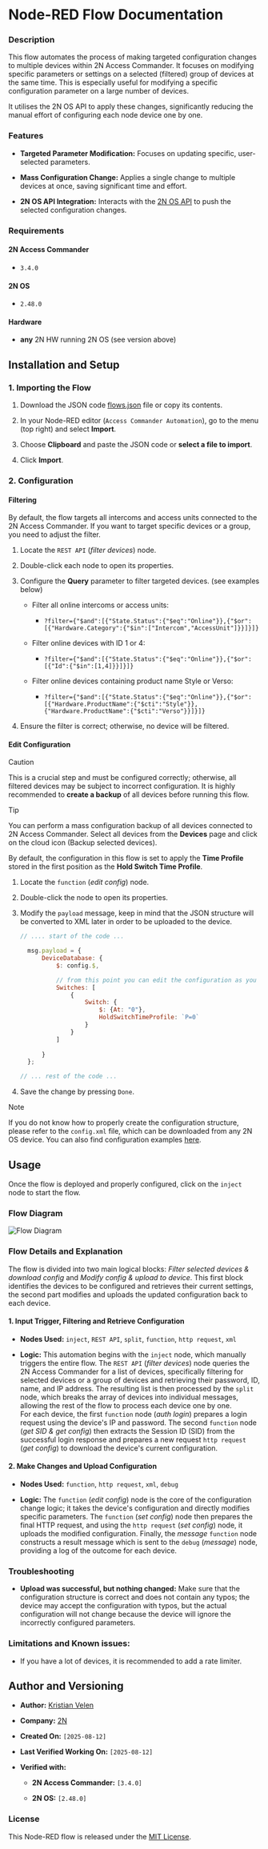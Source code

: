 # Node-RED Flow Documentation

### Description

This flow automates the process of making targeted configuration changes to multiple devices within 2N Access Commander. It focuses on modifying specific parameters or settings on a selected (filtered) group of devices at the same time. This is especially useful for modifying a specific configuration parameter on a large number of devices.

It utilises the 2N OS API to apply these changes, significantly reducing the manual effort of configuring each node device one by one.

### Features

* **Targeted Parameter Modification:** Focuses on updating specific, user-selected parameters.

* **Mass Configuration Change:** Applies a single change to multiple devices at once, saving significant time and effort.

* **2N OS API Integration:** Interacts with the [2N OS API](https://wiki.2n.com/hip/hapi/latest/en/5-prehled-funkci-http-api/5-3-api-config/5-3-1-api-config) to push the selected configuration changes.

### Requirements

#### 2N Access Commander

* `3.4.0`

#### 2N OS

* `2.48.0`

#### Hardware

* **any** 2N HW running 2N OS (see version above)

## Installation and Setup

### 1. Importing the Flow

1. Download the JSON code [flows.json](flows.json) file or copy its contents.

2. In your Node-RED editor (`Access Commander Automation`), go to the menu (top right) and select **Import**.

3. Choose **Clipboard** and paste the JSON code or **select a file to import**.

4. Click **Import**.

### 2. Configuration

#### Filtering

By default, the flow targets all intercoms and access units connected to the 2N Access Commander. If you want to target specific devices or a group, you need to adjust the filter.

1. Locate the `REST API` (*filter devices*) node.

2. Double-click each node to open its properties.

3. Configure the **Query** parameter to filter targeted devices. (see examples below)

    * Filter all online intercoms or access units:
      
      * `?filter={"$and":[{"State.Status":{"$eq":"Online"}},{"$or":[{"Hardware.Category":{"$in":["Intercom","AccessUnit"]}}]}]}`

    * Filter online devices with ID 1 or 4:
      
      * `?filter={"$and":[{"State.Status":{"$eq":"Online"}},{"$or":[{"Id":{"$in":[1,4]}}]}]}`

    * Filter online devices containing product name Style or Verso:
      
      * `?filter={"$and":[{"State.Status":{"$eq":"Online"}},{"$or":[{"Hardware.ProductName":{"$cti":"Style"}},{"Hardware.ProductName":{"$cti":"Verso"}}]}]}`

4. Ensure the filter is correct; otherwise, no device will be filtered.

#### Edit Configuration

> [!CAUTION]
> This is a crucial step and must be configured correctly; otherwise, all filtered devices may be subject to incorrect configuration. It is highly recommended to **create a backup** of all devices before running this flow.

> [!TIP]
> You can perform a mass configuration backup of all devices connected to 2N Access Commander. Select all devices from the **Devices** page and click on the cloud icon (Backup selected devices).

By default, the configuration in this flow is set to apply the **Time Profile** stored in the first position as the **Hold Switch Time Profile**.

1. Locate the `function` (*edit config*) node.

2. Double-click the node to open its properties.

3. Modify the `payload` message, keep in mind that the JSON structure will be converted to XML later in order to be uploaded to the device.

    ```javascript
    // .... start of the code ... 

      msg.payload = {
          DeviceDatabase: {
              $: config.$,

              // from this point you can edit the configuration as you like
              Switches: [
                  {
                      Switch: {
                          $: {At: "0"},
                          HoldSwitchTimeProfile: `P=0`
                      } 
                  }
              ]
                              
          }
      };

    // ... rest of the code ...
    ```

4. Save the change by pressing `Done`.

> [!NOTE]
> If you do not know how to properly create the configuration structure, please refer to the `config.xml` file, which can be downloaded from any 2N OS device. You can also find configuration examples [here](examples/).

## Usage

Once the flow is deployed and properly configured, click on the `inject` node to start the flow.

### Flow Diagram

![Flow Diagram](diagram.png "Flow Diagram")

### Flow Details and Explanation

The flow is divided into two main logical blocks: *Filter selected devices & download config* and *Modify config & upload to device*. This first block identifies the devices to be configured and retrieves their current settings, the second part modifies and uploads the updated configuration back to each device.

#### 1. Input Trigger, Filtering and Retrieve Configuration

* **Nodes Used:** `inject`, `REST API`, `split`, `function`, `http request`, `xml`

* **Logic:** This automation begins with the `inject` node, which manually triggers the entire flow. The `REST API` (*filter devices*) node queries the 2N Access Commander for a list of devices, specifically filtering for selected devices or a group of devices and retrieving their password, ID, name, and IP address. The resulting list is then processed by the `split` node, which breaks the array of devices into individual messages, allowing the rest of the flow to process each device one by one.  
For each device, the first `function` node (*auth login*) prepares a login request using the device's IP and password. The second `function` node (*get SID & get config*) then extracts the Session ID (SID) from the successful login response and prepares a new request `http request` (*get config*) to download the device's current configuration.

#### 2. Make Changes and Upload Configuration

* **Nodes Used:** `function`, `http request`, `xml`, `debug`

* **Logic:** The `function` (*edit config*) node is the core of the configuration change logic; it takes the device's configuration and directly modifies specific parameters. The `function` (*set config*) node then prepares the final HTTP request, and using the `http request` (*set config*) node, it uploads the modified configuration. Finally, the *message* `function` node constructs a result message which is sent to the `debug` (*message*) node, providing a log of the outcome for each device.

### Troubleshooting

* **Upload was successful, but nothing changed:** Make sure that the configuration structure is correct and does not contain any typos; the device may accept the configuration with typos, but the actual configuration will not change because the device will ignore the incorrectly configured parameters.

### Limitations and Known issues:

  * If you have a lot of devices, it is recommended to add a rate limiter.

## Author and Versioning

* **Author:** [Kristian Velen](https://github.com/kv-0000)

* **Company:** [2N](https://2n.com)

* **Created On:** `[2025-08-12]`

* **Last Verified Working On:** `[2025-08-12]`

* **Verified with:**

  * **2N Access Commander:** `[3.4.0]`

  * **2N OS:** `[2.48.0]`

### License

This Node-RED flow is released under the [MIT License](https://opensource.org/licenses/MIT).